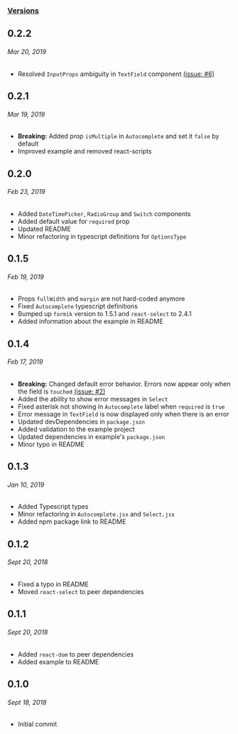 ### [Versions](https://github.com/gerhat/material-ui-formik-components/releases)

## 0.2.2
###### *Mar 20, 2019*
- Resolved `InputProps` ambiguity in `TextField` component [(issue: #6)](https://github.com/gerhat/material-ui-formik-components/issues/6)


## 0.2.1
###### *Mar 19, 2019*
- **Breaking:** Added prop `isMultiple` in `Autocomplete` and set it `false` by default
- Improved example and removed react-scripts


## 0.2.0
###### *Feb 23, 2019*
- Added `DateTimePicker`, `RadioGroup` and `Switch` components
- Added default value for `required` prop
- Updated README
- Minor refactoring in typescript definitions for `OptionsType`


## 0.1.5
###### *Feb 19, 2019*
- Props `fullWidth` and `margin` are not hard-coded anymore
- Fixed `Autocomplete` typescript definitions
- Bumped up `formik` version to 1.5.1 and `react-select` to 2.4.1
- Added information about the example in README


## 0.1.4
###### *Feb 17, 2019*
- **Breaking:** Changed default error behavior. Errors now appear only when the field is `touched` [(issue: #2)](https://github.com/gerhat/material-ui-formik-components/issues/2)
- Added the ability to show error messages in `Select`
- Fixed asterisk not showing in `Autocomplete` label when `required` is `true`
- Error message in `TextField` is now displayed only when there is an error
- Updated devDependencies in `package.json`
- Added validation to the example project
- Updated dependencies in example's `package.json`
- Minor typo in README


## 0.1.3
###### *Jan 10, 2019*
- Added Typescript types
- Minor refactoring in `Autocomplete.jsx` and `Select.jsx`
- Added npm package link to README


## 0.1.2
###### *Sept 20, 2018*
- Fixed a typo in README
- Moved `react-select` to peer dependencies


## 0.1.1
###### *Sept 20, 2018*
- Added `react-dom` to peer dependencies
- Added example to README


## 0.1.0
###### *Sept 18, 2018*
- Initial commit
